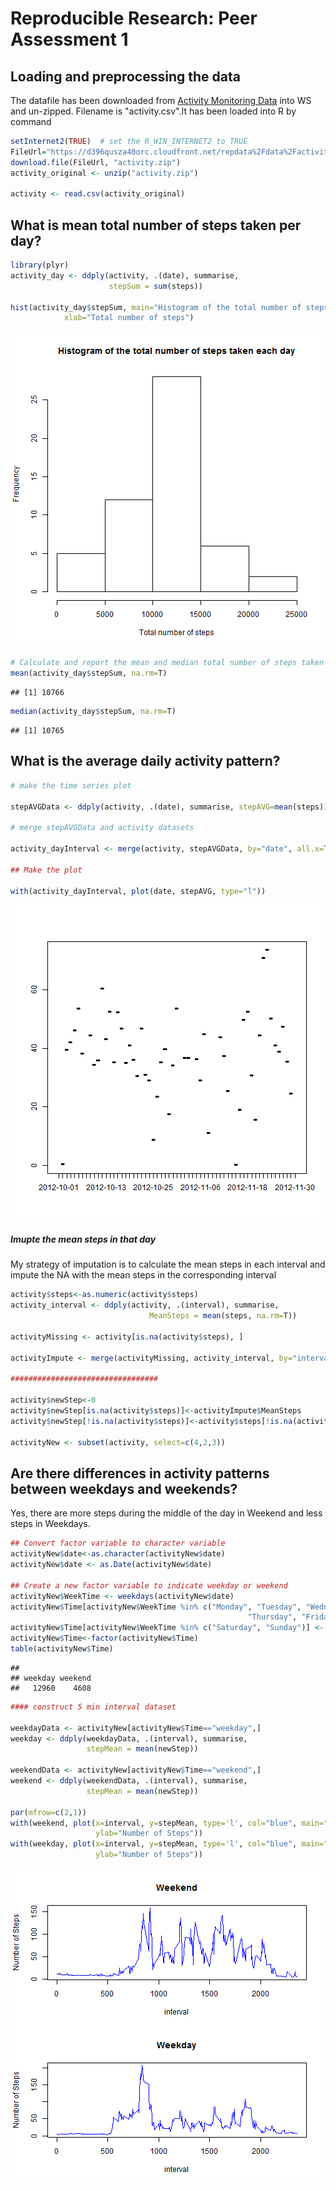 # Reproducible Research: Peer Assessment 1


## Loading and preprocessing the data

The datafile has been downloaded from [Activity Monitoring Data](https://d396qusza40orc.cloudfront.net/repdata%2Fdata%2Factivity.zip) into WS and un-zipped. Filename is "activity.csv".It has been loaded into R by command


```r
setInternet2(TRUE)  # set the R_WIN_INTERNET2 to TRUE
FileUrl="https://d396qusza40orc.cloudfront.net/repdata%2Fdata%2Factivity.zip"
download.file(FileUrl, "activity.zip")       
activity_original <- unzip("activity.zip")

activity <- read.csv(activity_original)
```

## What is mean total number of steps taken per day?


```r
library(plyr)
activity_day <- ddply(activity, .(date), summarise, 
                      stepSum = sum(steps))

hist(activity_day$stepSum, main="Histogram of the total number of steps taken each day", 
            xlab="Total number of steps")
```

![plot of chunk unnamed-chunk-2](figure/unnamed-chunk-2.png) 

```r
# Calculate and report the mean and median total number of steps taken per day
mean(activity_day$stepSum, na.rm=T)
```

```
## [1] 10766
```

```r
median(activity_day$stepSum, na.rm=T)
```

```
## [1] 10765
```

## What is the average daily activity pattern?


```r
# make the time series plot

stepAVGData <- ddply(activity, .(date), summarise, stepAVG=mean(steps))

# merge stepAVGData and activity datasets

activity_dayInterval <- merge(activity, stepAVGData, by="date", all.x=TRUE)

## Make the plot

with(activity_dayInterval, plot(date, stepAVG, type="l"))
```

![plot of chunk unnamed-chunk-3](figure/unnamed-chunk-3.png) 


##### Imupte the mean steps in that day ####

My strategy of imputation is to calculate the mean steps in each interval and impute the NA with the mean steps in the corresponding interval 


```r
activity$steps<-as.numeric(activity$steps)
activity_interval <- ddply(activity, .(interval), summarise, 
                               MeanSteps = mean(steps, na.rm=T))

activityMissing <- activity[is.na(activity$steps), ]

activityImpute <- merge(activityMissing, activity_interval, by="interval", all.x=T)

#################################

activity$newStep<-0
activity$newStep[is.na(activity$steps)]<-activityImpute$MeanSteps
activity$newStep[!is.na(activity$steps)]<-activity$steps[!is.na(activity$steps)]

activityNew <- subset(activity, select=c(4,2,3))
```

## Are there differences in activity patterns between weekdays and weekends?

Yes, there are more steps during the middle of the day in Weekend and less steps in Weekdays. 



```r
## Convert factor variable to character variable
activityNew$date<-as.character(activityNew$date)
activityNew$date <- as.Date(activityNew$date)

## Create a new factor variable to indicate weekday or weekend
activityNew$WeekTime <- weekdays(activityNew$date)
activityNew$Time[activityNew$WeekTime %in% c("Monday", "Tuesday", "Wednesday", 
                                                     "Thursday", "Friday")] <- "weekday"
activityNew$Time[activityNew$WeekTime %in% c("Saturday", "Sunday")] <- "weekend"
activityNew$Time<-factor(activityNew$Time)
table(activityNew$Time)
```

```
## 
## weekday weekend 
##   12960    4608
```

```r
#### construct 5 min interval dataset

weekdayData <- activityNew[activityNew$Time=="weekday",]
weekday <- ddply(weekdayData, .(interval), summarise, 
                 stepMean = mean(newStep))

weekendData <- activityNew[activityNew$Time=="weekend",]
weekend <- ddply(weekendData, .(interval), summarise, 
                 stepMean = mean(newStep))

par(mfrow=c(2,1))
with(weekend, plot(x=interval, y=stepMean, type='l', col="blue", main="Weekend", 
                   ylab="Number of Steps"))
with(weekday, plot(x=interval, y=stepMean, type='l', col="blue", main="Weekday",
                   ylab="Number of Steps"))
```

![plot of chunk unnamed-chunk-5](figure/unnamed-chunk-5.png) 










